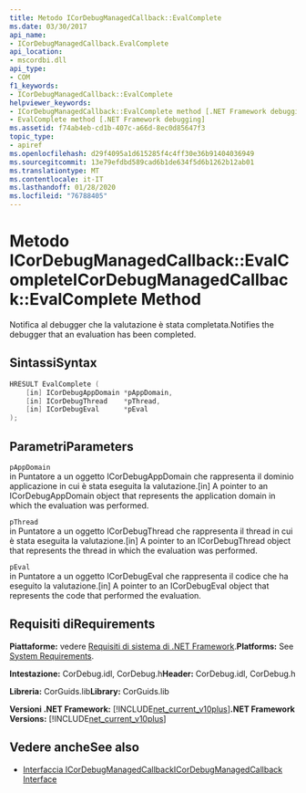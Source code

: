 ```yaml
---
title: Metodo ICorDebugManagedCallback::EvalComplete
ms.date: 03/30/2017
api_name:
- ICorDebugManagedCallback.EvalComplete
api_location:
- mscordbi.dll
api_type:
- COM
f1_keywords:
- ICorDebugManagedCallback::EvalComplete
helpviewer_keywords:
- ICorDebugManagedCallback::EvalComplete method [.NET Framework debugging]
- EvalComplete method [.NET Framework debugging]
ms.assetid: f74ab4eb-cd1b-407c-a66d-8ec0d85647f3
topic_type:
- apiref
ms.openlocfilehash: d29f4095a1d615285f4c4ff30e36b91404036949
ms.sourcegitcommit: 13e79efdbd589cad6b1de634f5d6b1262b12ab01
ms.translationtype: MT
ms.contentlocale: it-IT
ms.lasthandoff: 01/28/2020
ms.locfileid: "76788405"
---
```

# <a name="icordebugmanagedcallbackevalcomplete-method"></a><span data-ttu-id="e0794-102">Metodo ICorDebugManagedCallback::EvalComplete</span><span class="sxs-lookup"><span data-stu-id="e0794-102">ICorDebugManagedCallback::EvalComplete Method</span></span>
<span data-ttu-id="e0794-103">Notifica al debugger che la valutazione è stata completata.</span><span class="sxs-lookup"><span data-stu-id="e0794-103">Notifies the debugger that an evaluation has been completed.</span></span>  
  
## <a name="syntax"></a><span data-ttu-id="e0794-104">Sintassi</span><span class="sxs-lookup"><span data-stu-id="e0794-104">Syntax</span></span>  
  
```cpp  
HRESULT EvalComplete (  
    [in] ICorDebugAppDomain *pAppDomain,  
    [in] ICorDebugThread    *pThread,  
    [in] ICorDebugEval      *pEval  
);  
```  
  
## <a name="parameters"></a><span data-ttu-id="e0794-105">Parametri</span><span class="sxs-lookup"><span data-stu-id="e0794-105">Parameters</span></span>  
 `pAppDomain`  
 <span data-ttu-id="e0794-106">in Puntatore a un oggetto ICorDebugAppDomain che rappresenta il dominio applicazione in cui è stata eseguita la valutazione.</span><span class="sxs-lookup"><span data-stu-id="e0794-106">[in] A pointer to an ICorDebugAppDomain object that represents the application domain in which the evaluation was performed.</span></span>  
  
 `pThread`  
 <span data-ttu-id="e0794-107">in Puntatore a un oggetto ICorDebugThread che rappresenta il thread in cui è stata eseguita la valutazione.</span><span class="sxs-lookup"><span data-stu-id="e0794-107">[in] A pointer to an ICorDebugThread object that represents the thread in which the evaluation was performed.</span></span>  
  
 `pEval`  
 <span data-ttu-id="e0794-108">in Puntatore a un oggetto ICorDebugEval che rappresenta il codice che ha eseguito la valutazione.</span><span class="sxs-lookup"><span data-stu-id="e0794-108">[in] A pointer to an ICorDebugEval object that represents the code that performed the evaluation.</span></span>  
  
## <a name="requirements"></a><span data-ttu-id="e0794-109">Requisiti di</span><span class="sxs-lookup"><span data-stu-id="e0794-109">Requirements</span></span>  
 <span data-ttu-id="e0794-110">**Piattaforme:** vedere [Requisiti di sistema di .NET Framework](../../../../docs/framework/get-started/system-requirements.md).</span><span class="sxs-lookup"><span data-stu-id="e0794-110">**Platforms:** See [System Requirements](../../../../docs/framework/get-started/system-requirements.md).</span></span>  
  
 <span data-ttu-id="e0794-111">**Intestazione:** CorDebug.idl, CorDebug.h</span><span class="sxs-lookup"><span data-stu-id="e0794-111">**Header:** CorDebug.idl, CorDebug.h</span></span>  
  
 <span data-ttu-id="e0794-112">**Libreria:** CorGuids.lib</span><span class="sxs-lookup"><span data-stu-id="e0794-112">**Library:** CorGuids.lib</span></span>  
  
 <span data-ttu-id="e0794-113">**Versioni .NET Framework:** [!INCLUDE[net_current_v10plus](../../../../includes/net-current-v10plus-md.md)]</span><span class="sxs-lookup"><span data-stu-id="e0794-113">**.NET Framework Versions:** [!INCLUDE[net_current_v10plus](../../../../includes/net-current-v10plus-md.md)]</span></span>  
  
## <a name="see-also"></a><span data-ttu-id="e0794-114">Vedere anche</span><span class="sxs-lookup"><span data-stu-id="e0794-114">See also</span></span>

- [<span data-ttu-id="e0794-115">Interfaccia ICorDebugManagedCallback</span><span class="sxs-lookup"><span data-stu-id="e0794-115">ICorDebugManagedCallback Interface</span></span>](icordebugmanagedcallback-interface.md)
